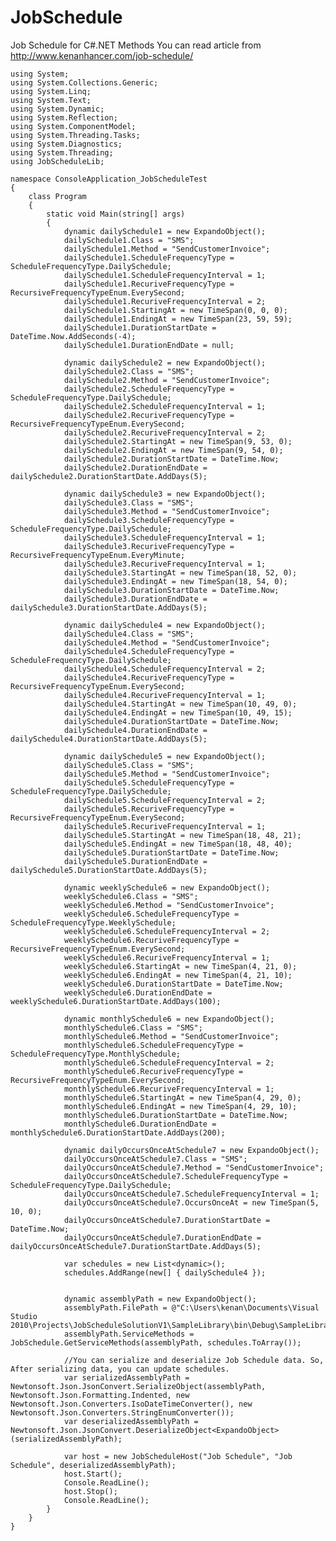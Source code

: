 JobSchedule
===========

Job Schedule for C#.NET Methods
You can read article from http://www.kenanhancer.com/job-schedule/

    using System;
    using System.Collections.Generic;
    using System.Linq;
    using System.Text;
    using System.Dynamic;
    using System.Reflection;
    using System.ComponentModel;
    using System.Threading.Tasks;
    using System.Diagnostics;
    using System.Threading;
    using JobScheduleLib;

    namespace ConsoleApplication_JobScheduleTest
    {
        class Program
        {
            static void Main(string[] args)
            {
                dynamic dailySchedule1 = new ExpandoObject();
                dailySchedule1.Class = "SMS";
                dailySchedule1.Method = "SendCustomerInvoice";
                dailySchedule1.ScheduleFrequencyType = ScheduleFrequencyType.DailySchedule;
                dailySchedule1.ScheduleFrequencyInterval = 1;
                dailySchedule1.RecuriveFrequencyType = RecursiveFrequencyTypeEnum.EverySecond;
                dailySchedule1.RecuriveFrequencyInterval = 2;
                dailySchedule1.StartingAt = new TimeSpan(0, 0, 0);
                dailySchedule1.EndingAt = new TimeSpan(23, 59, 59);
                dailySchedule1.DurationStartDate = DateTime.Now.AddSeconds(-4);
                dailySchedule1.DurationEndDate = null;

                dynamic dailySchedule2 = new ExpandoObject();
                dailySchedule2.Class = "SMS";
                dailySchedule2.Method = "SendCustomerInvoice";
                dailySchedule2.ScheduleFrequencyType = ScheduleFrequencyType.DailySchedule;
                dailySchedule2.ScheduleFrequencyInterval = 1;
                dailySchedule2.RecuriveFrequencyType = RecursiveFrequencyTypeEnum.EverySecond;
                dailySchedule2.RecuriveFrequencyInterval = 2;
                dailySchedule2.StartingAt = new TimeSpan(9, 53, 0);
                dailySchedule2.EndingAt = new TimeSpan(9, 54, 0);
                dailySchedule2.DurationStartDate = DateTime.Now;
                dailySchedule2.DurationEndDate = dailySchedule2.DurationStartDate.AddDays(5);

                dynamic dailySchedule3 = new ExpandoObject();
                dailySchedule3.Class = "SMS";
                dailySchedule3.Method = "SendCustomerInvoice";
                dailySchedule3.ScheduleFrequencyType = ScheduleFrequencyType.DailySchedule;
                dailySchedule3.ScheduleFrequencyInterval = 1;
                dailySchedule3.RecuriveFrequencyType = RecursiveFrequencyTypeEnum.EveryMinute;
                dailySchedule3.RecuriveFrequencyInterval = 1;
                dailySchedule3.StartingAt = new TimeSpan(18, 52, 0);
                dailySchedule3.EndingAt = new TimeSpan(18, 54, 0);
                dailySchedule3.DurationStartDate = DateTime.Now;
                dailySchedule3.DurationEndDate = dailySchedule3.DurationStartDate.AddDays(5);

                dynamic dailySchedule4 = new ExpandoObject();
                dailySchedule4.Class = "SMS";
                dailySchedule4.Method = "SendCustomerInvoice";
                dailySchedule4.ScheduleFrequencyType = ScheduleFrequencyType.DailySchedule;
                dailySchedule4.ScheduleFrequencyInterval = 2;
                dailySchedule4.RecuriveFrequencyType = RecursiveFrequencyTypeEnum.EverySecond;
                dailySchedule4.RecuriveFrequencyInterval = 1;
                dailySchedule4.StartingAt = new TimeSpan(10, 49, 0);
                dailySchedule4.EndingAt = new TimeSpan(10, 49, 15);
                dailySchedule4.DurationStartDate = DateTime.Now;
                dailySchedule4.DurationEndDate = dailySchedule4.DurationStartDate.AddDays(5);

                dynamic dailySchedule5 = new ExpandoObject();
                dailySchedule5.Class = "SMS";
                dailySchedule5.Method = "SendCustomerInvoice";
                dailySchedule5.ScheduleFrequencyType = ScheduleFrequencyType.DailySchedule;
                dailySchedule5.ScheduleFrequencyInterval = 2;
                dailySchedule5.RecuriveFrequencyType = RecursiveFrequencyTypeEnum.EverySecond;
                dailySchedule5.RecuriveFrequencyInterval = 1;
                dailySchedule5.StartingAt = new TimeSpan(18, 48, 21);
                dailySchedule5.EndingAt = new TimeSpan(18, 48, 40);
                dailySchedule5.DurationStartDate = DateTime.Now;
                dailySchedule5.DurationEndDate = dailySchedule5.DurationStartDate.AddDays(5);

                dynamic weeklySchedule6 = new ExpandoObject();
                weeklySchedule6.Class = "SMS";
                weeklySchedule6.Method = "SendCustomerInvoice";
                weeklySchedule6.ScheduleFrequencyType = ScheduleFrequencyType.WeeklySchedule;
                weeklySchedule6.ScheduleFrequencyInterval = 2;
                weeklySchedule6.RecuriveFrequencyType = RecursiveFrequencyTypeEnum.EverySecond;
                weeklySchedule6.RecuriveFrequencyInterval = 1;
                weeklySchedule6.StartingAt = new TimeSpan(4, 21, 0);
                weeklySchedule6.EndingAt = new TimeSpan(4, 21, 10);
                weeklySchedule6.DurationStartDate = DateTime.Now;
                weeklySchedule6.DurationEndDate = weeklySchedule6.DurationStartDate.AddDays(100);

                dynamic monthlySchedule6 = new ExpandoObject();
                monthlySchedule6.Class = "SMS";
                monthlySchedule6.Method = "SendCustomerInvoice";
                monthlySchedule6.ScheduleFrequencyType = ScheduleFrequencyType.MonthlySchedule;
                monthlySchedule6.ScheduleFrequencyInterval = 2;
                monthlySchedule6.RecuriveFrequencyType = RecursiveFrequencyTypeEnum.EverySecond;
                monthlySchedule6.RecuriveFrequencyInterval = 1;
                monthlySchedule6.StartingAt = new TimeSpan(4, 29, 0);
                monthlySchedule6.EndingAt = new TimeSpan(4, 29, 10);
                monthlySchedule6.DurationStartDate = DateTime.Now;
                monthlySchedule6.DurationEndDate = monthlySchedule6.DurationStartDate.AddDays(200);

                dynamic dailyOccursOnceAtSchedule7 = new ExpandoObject();
                dailyOccursOnceAtSchedule7.Class = "SMS";
                dailyOccursOnceAtSchedule7.Method = "SendCustomerInvoice";
                dailyOccursOnceAtSchedule7.ScheduleFrequencyType = ScheduleFrequencyType.DailySchedule;
                dailyOccursOnceAtSchedule7.ScheduleFrequencyInterval = 1;
                dailyOccursOnceAtSchedule7.OccursOnceAt = new TimeSpan(5, 10, 0);
                dailyOccursOnceAtSchedule7.DurationStartDate = DateTime.Now;
                dailyOccursOnceAtSchedule7.DurationEndDate = dailyOccursOnceAtSchedule7.DurationStartDate.AddDays(5);

                var schedules = new List<dynamic>();
                schedules.AddRange(new[] { dailySchedule4 });


                dynamic assemblyPath = new ExpandoObject();
                assemblyPath.FilePath = @"C:\Users\kenan\Documents\Visual Studio 2010\Projects\JobScheduleSolutionV1\SampleLibrary\bin\Debug\SampleLibrary.dll";
                assemblyPath.ServiceMethods = JobSchedule.GetServiceMethods(assemblyPath, schedules.ToArray());

                //You can serialize and deserialize Job Schedule data. So, After serializing data, you can update schedules.
                var serializedAssemblyPath = Newtonsoft.Json.JsonConvert.SerializeObject(assemblyPath, Newtonsoft.Json.Formatting.Indented, new Newtonsoft.Json.Converters.IsoDateTimeConverter(), new Newtonsoft.Json.Converters.StringEnumConverter());
                var deserializedAssemblyPath = Newtonsoft.Json.JsonConvert.DeserializeObject<ExpandoObject>(serializedAssemblyPath);

                var host = new JobScheduleHost("Job Schedule", "Job Schedule", deserializedAssemblyPath);
                host.Start();
                Console.ReadLine();
                host.Stop();
                Console.ReadLine();
            }
        }
    }

